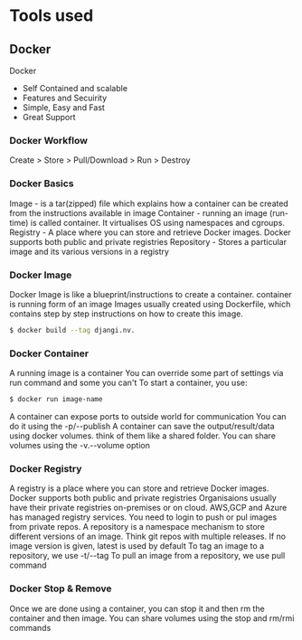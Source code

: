 # Tools used
## Docker
Docker 
- Self Contained and scalable
- Features and Secuirity
- Simple, Easy and Fast
- Great Support

### Docker Workflow
Create > Store > Pull/Download > Run > Destroy

### Docker Basics
Image - is a tar(zipped) file which explains how a container can be created from the instructions available in image
Container - running an image (run-time) is called container. It virtualises OS using namespaces and cgroups.
Registry - A place where you can store and retrieve Docker images. Docker supports both public and private registries
Repository - Stores a particular image and its various versions in a registry

### Docker Image
Docker Image is like a blueprint/instructions to create a container. container is running form of an image
Images usually created using Dockerfile, which contains step by step instructions on how to create this image.
```sh
$ docker build --tag djangi.nv.
```
### Docker Container
A running image is a container
You can override some part of settings via run command and some you can't
To start a container, you use:
```sh
$ docker run image-name
```
A container can expose ports to outside world for communication
You can do it using the -p/--publish
A container can save the output/result/data using docker volumes. think of them like a shared folder. 
You can share volumes using the -v.--volume option

### Docker Registry
A registry is a place where you can store and retrieve Docker images. Docker supports both public and private registries
Organisaions usually have their private registries on-premises or on cloud. AWS,GCP and Azure has managed registry services.
You need to login to push or pul images from private repos.
A repository is a namespace mechanism to store different versions of an image. Think git repos with multiple releases.
If no image version is given, latest is used by default
To tag an image to a repository, we use -t/--tag
To pull an image from a repository, we use pull command

### Docker Stop & Remove
Once we are done using a container, you can stop it and then rm the container and then image.
You can share volumes using the stop and rm/rmi commands